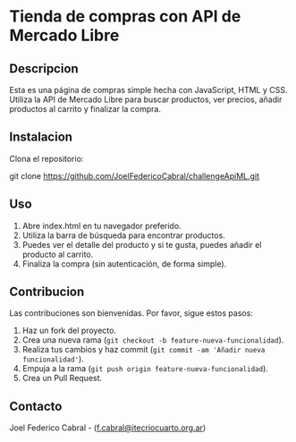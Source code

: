 # Tienda de compras con API de Mercado Libre

## Descripcion
Esta es una página de compras simple hecha con JavaScript, HTML y CSS. Utiliza la API de Mercado Libre para buscar productos, ver precios, añadir productos al carrito y finalizar la compra.

## Instalacion
Clona el repositorio:

git clone https://github.com/JoelFedericoCabral/challengeApiML.git

## Uso

1. Abre index.html en tu navegador preferido.
2. Utiliza la barra de búsqueda para encontrar productos.
3. Puedes ver el detalle del producto y si te gusta, puedes añadir el producto al carrito. 
4. Finaliza la compra (sin autenticación, de forma simple).


## Contribucion
Las contribuciones son bienvenidas. Por favor, sigue estos pasos:
1. Haz un fork del proyecto.
2. Crea una nueva rama (`git checkout -b feature-nueva-funcionalidad`).
3. Realiza tus cambios y haz commit (`git commit -am 'Añadir nueva funcionalidad'`).
4. Empuja a la rama (`git push origin feature-nueva-funcionalidad`).
5. Crea un Pull Request.

## Contacto
Joel Federico Cabral - (f.cabral@itecriocuarto.org.ar)




